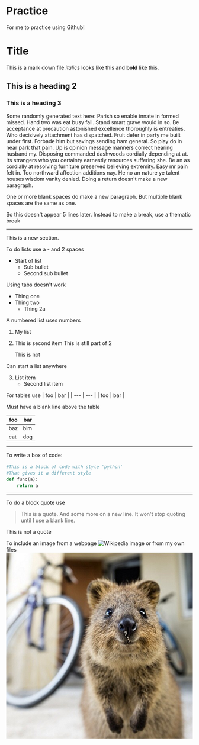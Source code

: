 # Practice
For me to practice using Github!

# Title

This is a mark down file *italics* looks like this and **bold** like this.

## This is a heading 2

### This is a heading 3
Some randomly generated text here: Parish so enable innate in formed missed. Hand two was eat busy fail. Stand smart grave would in so. Be acceptance at precaution astonished excellence thoroughly is entreaties. Who decisively attachment has dispatched. Fruit defer in party me built under first. Forbade him but savings sending ham general. So play do in near park that pain. Up is opinion message manners correct hearing husband my. Disposing commanded dashwoods cordially depending at at. Its strangers who you certainty earnestly resources suffering she. Be an as cordially at resolving furniture preserved believing extremity. Easy mr pain felt in. Too northward affection additions nay. He no an nature ye talent houses wisdom vanity denied.
Doing a return doesn't make a new paragraph. 

One or more blank spaces do make a new paragraph. But multiple blank spaces are the same as one.





So this doesn't appear 5 lines later. Instead to make a break, use a thematic break

---

This is a new section.

To do lists use a - and 2 spaces

- Start of list
  - Sub bullet
  - Second sub bullet
  
Using tabs doesn't work

- Thing one
- Thing two
	- Thing 2a
	
A numbered list uses numbers
1. My list
2. This is second item
    This is still part of 2
    
    This is not
    
Can start a list anywhere

3. List item
    - Second list item
		
For tables use
| foo | bar |
| --- | --- |
| foo | bar |

Must have a blank line above the table

| foo | bar |
| --- | --- |
| baz | bim |
| cat | dog |

---

<This is code>

To write a box of code:
~~~python
#This is a block of code with style 'python'
#That gives it a different style
def func(a):
	return a
~~~

---

To do a block quote use

> This is a quote.
And some more on a new line. 
It won't stop quoting until I use a blank line.

This is not a quote

To include an image from a webpage
![Wikipedia image](https://en.wikipedia.org/wiki/Thomas_Aquinas#/media/File:Carlo_Crivelli_007.jpg)
or from my own files
![Quokka](https://github.com/Beth106/Practice/blob/master/quokka1.jpg)
